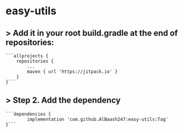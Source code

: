 # easy-utils

## > Add it in your root build.gradle at the end of repositories:

	```allprojects {
		repositories {
			...
			maven { url 'https://jitpack.io' }
		}
	}```
 
## > Step 2. Add the dependency

	```dependencies {
	        implementation 'com.github.AlBaash247:easy-utils:Tag'
	}```
